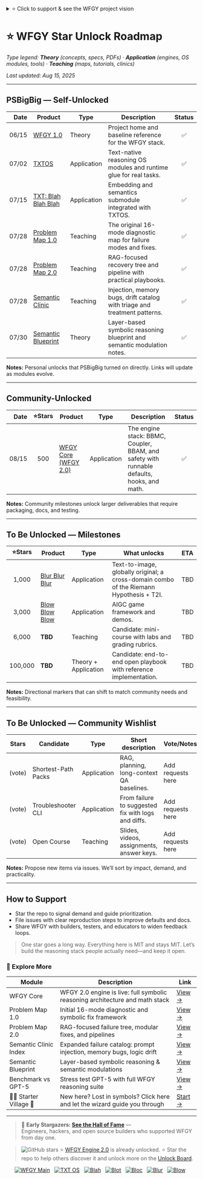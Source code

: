 <details>
<summary>⭐ Click to support & see the WFGY project vision</summary>

<br>

> ⭐ **Thank you for supporting WFGY (WanFaGuiYi).**  
> Stars are the clearest way to back this project.  
> Everything listed here is or will be **open source under MIT**. If I say it’s open source,  
> it stays open source. This repo will not disappear; the author (PSBigBig) will not run away 🤖  
> **WFGY aims to challenge the world’s most audacious open-source project.**  
> Every single star matters. If you like WFGY, please share it.

> Want to support even more?  
> Click this ⭐ — nothing will happen, but I’ll feel it in the Force.

</details>


# ⭐ WFGY Star Unlock Roadmap

_Type legend: **Theory** (concepts, specs, PDFs) · **Application** (engines, OS modules, tools) · **Teaching** (maps, tutorials, clinics)_

_Last updated: Aug 15, 2025_

---

## PSBigBig — Self-Unlocked

| Date | Product | Type | Description | Status |
|-----:|---------|------|-------------|:-----:|
| 06/15 | [WFGY 1.0](https://github.com/onestardao/WFGY/) | Theory | Project home and baseline reference for the WFGY stack. | ✅ |
| 07/02 | [TXTOS](https://github.com/onestardao/WFGY/blob/main/OS/README.md) | Application | Text-native reasoning OS modules and runtime glue for real tasks. | ✅ |
| 07/15 | [TXT: Blah Blah Blah](https://github.com/onestardao/WFGY/blob/main/OS/BlahBlahBlah/README.md) | Application | Embedding and semantics submodule integrated with TXTOS. | ✅ |
| 07/28 | [Problem Map 1.0](https://github.com/onestardao/WFGY/blob/main/ProblemMap/README.md) | Teaching | The original 16-mode diagnostic map for failure modes and fixes. | ✅ |
| 07/28 | [Problem Map 2.0](https://github.com/onestardao/WFGY/blob/main/ProblemMap/rag-architecture-and-recovery.md) | Teaching | RAG-focused recovery tree and pipeline with practical playbooks. | ✅ |
| 07/28 | [Semantic Clinic](https://github.com/onestardao/WFGY/blob/main/ProblemMap/SemanticClinicIndex.md) | Teaching | Injection, memory bugs, drift catalog with triage and treatment patterns. | ✅ |
| 07/30 | [Semantic Blueprint](https://github.com/onestardao/WFGY/blob/main/SemanticBlueprint/README.md) | Theory | Layer-based symbolic reasoning blueprint and semantic modulation notes. | ✅ |

**Notes:** Personal unlocks that PSBigBig turned on directly. Links will update as modules evolve.

---

## Community-Unlocked

| Date | ⭐Stars | Product | Type | Description | Status |
|-----:|:----:|---------|------|-------------|:-----:|
| 08/15 | 500 | [WFGY Core (WFGY 2.0)](https://github.com/onestardao/WFGY/blob/main/core/README.md) | Application | The engine stack: BBMC, Coupler, BBAM, and safety with runnable defaults, hooks, and math. | ✅ |

**Notes:** Community milestones unlock larger deliverables that require packaging, docs, and testing.

---

## To Be Unlocked — Milestones

| ⭐Stars | Product | Type | What unlocks | ETA |
|:----:|---------|------|---------------|-----|
| 1,000 | [Blur Blur Blur](https://github.com/onestardao/WFGY/blob/main/OS/BlurBlurBlur/README.md) | Application | Text-to-image, globally original; a cross-domain combo of the Riemann Hypothesis + T2I. | TBD |
| 3,000 | [Blow Blow Blow](https://github.com/onestardao/WFGY/blob/main/OS/BlowBlowBlow/README.md) | Application | AIGC game framework and demos. | TBD |
| 6,000 | **TBD** | Teaching | Candidate: mini-course with labs and grading rubrics. | TBD |
| 100,000 | **TBD** | Theory + Application | Candidate: end-to-end open playbook with reference implementation. | TBD |

**Notes:** Directional markers that can shift to match community needs and feasibility.

---

## To Be Unlocked — Community Wishlist

| Stars | Candidate | Type | Short description | Vote/Notes |
|:----:|-----------|------|-------------------|------------|
| (vote) | Shortest-Path Packs | Application | RAG, planning, long-context QA baselines. | Add requests here |
| (vote) | Troubleshooter CLI | Application | From failure to suggested fix with logs and diffs. | Add requests here |
| (vote) | Open Course | Teaching | Slides, videos, assignments, answer keys. | Add requests here |

**Notes:** Propose new items via issues. We’ll sort by impact, demand, and practicality.

---

## How to Support

- Star the repo to signal demand and guide prioritization.  
- File issues with clear reproduction steps to improve defaults and docs.  
- Share WFGY with builders, testers, and educators to widen feedback loops.

> One star goes a long way. Everything here is MIT and stays MIT. Let’s build the reasoning stack people actually need—and keep it open.

### 🧭 Explore More

| Module                | Description                                              | Link     |
|-----------------------|----------------------------------------------------------|----------|
| WFGY Core             | WFGY 2.0 engine is live: full symbolic reasoning architecture and math stack | [View →](https://github.com/onestardao/WFGY/tree/main/core/README.md) |
| Problem Map 1.0       | Initial 16-mode diagnostic and symbolic fix framework    | [View →](https://github.com/onestardao/WFGY/tree/main/ProblemMap/README.md) |
| Problem Map 2.0       | RAG-focused failure tree, modular fixes, and pipelines   | [View →](https://github.com/onestardao/WFGY/blob/main/ProblemMap/rag-architecture-and-recovery.md) |
| Semantic Clinic Index | Expanded failure catalog: prompt injection, memory bugs, logic drift | [View →](https://github.com/onestardao/WFGY/blob/main/ProblemMap/SemanticClinicIndex.md) |
| Semantic Blueprint    | Layer-based symbolic reasoning & semantic modulations   | [View →](https://github.com/onestardao/WFGY/tree/main/SemanticBlueprint/README.md) |
| Benchmark vs GPT-5    | Stress test GPT-5 with full WFGY reasoning suite         | [View →](https://github.com/onestardao/WFGY/tree/main/benchmarks/benchmark-vs-gpt5/README.md) |
| 🧙‍♂️ Starter Village 🏡 | New here? Lost in symbols? Click here and let the wizard guide you through | [Start →](https://github.com/onestardao/WFGY/blob/main/StarterVillage/README.md) |

---

> 👑 **Early Stargazers: [See the Hall of Fame](https://github.com/onestardao/WFGY/tree/main/stargazers)** —  
> Engineers, hackers, and open source builders who supported WFGY from day one.

> <img src="https://img.shields.io/github/stars/onestardao/WFGY?style=social" alt="GitHub stars"> ⭐ [WFGY Engine 2.0](https://github.com/onestardao/WFGY/blob/main/core/README.md) is already unlocked. ⭐ Star the repo to help others discover it and unlock more on the [Unlock Board](https://github.com/onestardao/WFGY/blob/main/STAR_UNLOCKS.md).

<div align="center">

[![WFGY Main](https://img.shields.io/badge/WFGY-Main-red?style=flat-square)](https://github.com/onestardao/WFGY)
&nbsp;
[![TXT OS](https://img.shields.io/badge/TXT%20OS-Reasoning%20OS-orange?style=flat-square)](https://github.com/onestardao/WFGY/tree/main/OS)
&nbsp;
[![Blah](https://img.shields.io/badge/Blah-Semantic%20Embed-yellow?style=flat-square)](https://github.com/onestardao/WFGY/tree/main/OS/BlahBlahBlah)
&nbsp;
[![Blot](https://img.shields.io/badge/Blot-Persona%20Core-green?style=flat-square)](https://github.com/onestardao/WFGY/tree/main/OS/BlotBlotBlot)
&nbsp;
[![Bloc](https://img.shields.io/badge/Bloc-Reasoning%20Compiler-blue?style=flat-square)](https://github.com/onestardao/WFGY/tree/main/OS/BlocBlocBloc)
&nbsp;
[![Blur](https://img.shields.io/badge/Blur-Text2Image%20Engine-navy?style=flat-square)](https://github.com/onestardao/WFGY/tree/main/OS/BlurBlurBlur)
&nbsp;
[![Blow](https://img.shields.io/badge/Blow-Game%20Logic-purple?style=flat-square)](https://github.com/onestardao/WFGY/tree/main/OS/BlowBlowBlow)
&nbsp;
</div>
